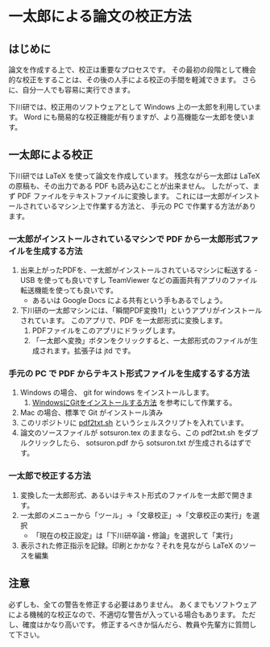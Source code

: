 # 一太郎による論文の校正方法

## はじめに

論文を作成する上で、校正は重要なプロセスです。
その最初の段階として機会的な校正をすることは、その後の人手による校正の手間を軽減できます。
さらに、自分一人でも容易に実行できます。

下川研では、校正用のソフトウェアとして Windows 上の一太郎を利用しています。
Word にも簡易的な校正機能が有りますが、より高機能な一太郎を使います。

## 一太郎による校正

下川研では LaTeX を使って論文を作成しています。
残念ながら一太郎は LaTeX の原稿も、その出力である PDF も読み込むことが出来ません。
したがって、まず PDF ファイルをテキストファイルに変換します。
これには一太郎がインストールされているマシン上で作業する方法と、
手元の PC で作業する方法があります。

### 一太郎がインストールされているマシンで PDF から一太郎形式ファイルを生成する方法

1. 出来上がったPDFを、一太郎がインストールされているマシンに転送する
   -USB を使っても良いですし TeamViewer などの画面共有アプリのファイル転送機能を使っても良いです。
   - あるいは Google Docs による共有という手もあるでしょう。
1. 下川研の一太郎マシンには、「瞬間PDF変換11」というアプリがインストールされています。
このアプリで、PDF を一太郎形式に変換します。
    1. PDFファイルをこのアプリにドラッグします。
    1. 「一太郎へ変換」ボタンをクリックすると、一太郎形式のファイルが生成されます。拡張子は jtd です。

### 手元の PC で PDF からテキスト形式ファイルを生成するする方法

1. Windows の場合、 git for windows をインストールします。
   1. [WindowsにGitをインストールする方法](https://proengineer.internous.co.jp/content/columnfeature/6893) を参考にして作業する。
1. Mac の場合、標準で Git がインストール済み
1. このリポジトリに [pdf2txt.sh](pdf2txt.sh) というシェルスクリプトを入れています。
1. 論文のソースファイルが sotsuron.tex のままなら、この pdf2txt.sh をダブルクリックしたら、
sotsuron.pdf から sotsuron.txt が生成されるはずです。


### 一太郎で校正する方法

1. 変換した一太郎形式、あるいはテキスト形式のファイルを一太郎で開きます。
1. 一太郎のメニューから「ツール」→「文章校正」→「文章校正の実行」を選択
   - 「現在の校正設定」は「下川研卒論・修論」を選択して「実行」
1. 表示された修正指示を記録。印刷とかかな？それを見ながら LaTeX のソースを編集

## 注意

必ずしも、全ての警告を修正する必要はありません。
あくまでもソフトウェアによる機械的な校正なので、不適切な警告が入っている場合もあります。
ただし、確度はかなり高いです。
修正するべきか悩んだら、教員や先輩方に質問して下さい。
